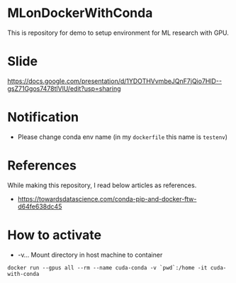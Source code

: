 # MLonDockerWithConda
This is repository for demo to setup environment for ML research with GPU.

# Slide
https://docs.google.com/presentation/d/1YDOTHVvmbeJQnF7jQio7HlD--gsZ71Ggos7478tlVlU/edit?usp=sharing

# Notification

- Please change conda env name (in my `dockerfile` this name is `testenv`)

# References
While making this repository, I read below articles as references.

- https://towardsdatascience.com/conda-pip-and-docker-ftw-d64fe638dc45

# How to activate

- -v… Mount directory in host machine to container

```
docker run --gpus all --rm --name cuda-conda -v `pwd`:/home -it cuda-with-conda
```